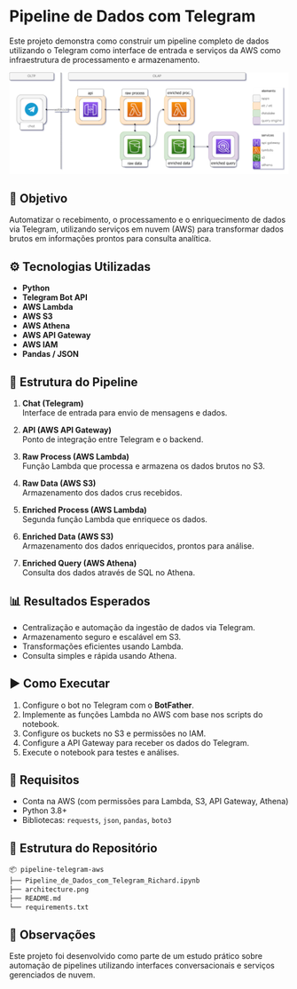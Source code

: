 # Pipeline de Dados com Telegram

Este projeto demonstra como construir um pipeline completo de dados utilizando o Telegram como interface de entrada e serviços da AWS como infraestrutura de processamento e armazenamento.

![Arquitetura do Projeto](architecture.png)

## 📌 Objetivo

Automatizar o recebimento, o processamento e o enriquecimento de dados via Telegram, utilizando serviços em nuvem (AWS) para transformar dados brutos em informações prontos para consulta analítica.

## ⚙️ Tecnologias Utilizadas

- **Python**
- **Telegram Bot API**
- **AWS Lambda**
- **AWS S3**
- **AWS Athena**
- **AWS API Gateway**
- **AWS IAM**
- **Pandas / JSON**

## 🧩 Estrutura do Pipeline

1. **Chat (Telegram)**  
   Interface de entrada para envio de mensagens e dados.

2. **API (AWS API Gateway)**  
   Ponto de integração entre Telegram e o backend.

3. **Raw Process (AWS Lambda)**  
   Função Lambda que processa e armazena os dados brutos no S3.

4. **Raw Data (AWS S3)**  
   Armazenamento dos dados crus recebidos.

5. **Enriched Process (AWS Lambda)**  
   Segunda função Lambda que enriquece os dados.

6. **Enriched Data (AWS S3)**  
   Armazenamento dos dados enriquecidos, prontos para análise.

7. **Enriched Query (AWS Athena)**  
   Consulta dos dados através de SQL no Athena.

## 📊 Resultados Esperados

- Centralização e automação da ingestão de dados via Telegram.
- Armazenamento seguro e escalável em S3.
- Transformações eficientes usando Lambda.
- Consulta simples e rápida usando Athena.

## ▶️ Como Executar

1. Configure o bot no Telegram com o **BotFather**.
2. Implemente as funções Lambda no AWS com base nos scripts do notebook.
3. Configure os buckets no S3 e permissões no IAM.
4. Configure a API Gateway para receber os dados do Telegram.
5. Execute o notebook para testes e análises.

## 🧪 Requisitos

- Conta na AWS (com permissões para Lambda, S3, API Gateway, Athena)
- Python 3.8+
- Bibliotecas: `requests`, `json`, `pandas`, `boto3`

## 📁 Estrutura do Repositório

```
📦 pipeline-telegram-aws
├── Pipeline_de_Dados_com_Telegram_Richard.ipynb
├── architecture.png
├── README.md
└── requirements.txt
```

## 📎 Observações

Este projeto foi desenvolvido como parte de um estudo prático sobre automação de pipelines utilizando interfaces conversacionais e serviços gerenciados de nuvem.
